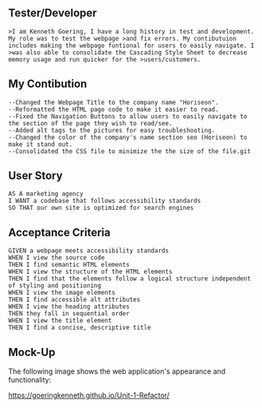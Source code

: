 ## Tester/Developer
```
>I am Kenneth Goering, I have a long history in test and development. My role was to test the webpage >and fix errors. My contibutuion includes making the webpage funtional for users to easily navigate. I >was also able to consolidate the Cascading Style Sheet to decrease memory usage and run quicker for the >users/customers.
```

## My Contibution
```
--Changed the Webpage Title to the company name "Horiseon".
--Reformatted the HTML page code to make it easier to read.
--Fixed the Navigation Buttons to allow users to easily navigate to the section of the page they wish to read/see.
--Added alt tags to the pictures for easy troubleshooting.
--Changed the color of the company's name section seo (Horiseon) to make it stand out.
--Consolidated the CSS file to minimize the the size of the file.git
```
## User Story

```
AS A marketing agency
I WANT a codebase that follows accessibility standards
SO THAT our own site is optimized for search engines
```

## Acceptance Criteria

```
GIVEN a webpage meets accessibility standards
WHEN I view the source code
THEN I find semantic HTML elements
WHEN I view the structure of the HTML elements
THEN I find that the elements follow a logical structure independent of styling and positioning
WHEN I view the image elements
THEN I find accessible alt attributes
WHEN I view the heading attributes
THEN they fall in sequential order
WHEN I view the title element
THEN I find a concise, descriptive title
```

## Mock-Up

The following image shows the web application's appearance and functionality:

https://goeringkenneth.github.io/Unit-1-Refactor/